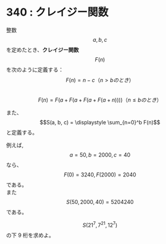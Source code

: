 # 340 : クレイジー関数

整数$$a, b, c$$を定めたとき、**クレイジー関数**$$F(n)$$を次のように定義する：  
$$F(n) = n - c （n > b のとき）$$  
$$F(n) = F(a + F(a + F(a + F(a + n)))) （n ≤ b のとき）$$

また、$$S(a, b, c) = \displaystyle \sum_{n=0}^b F(n)$$と定義する。

例えば,$$a = 50, b = 2000, c = 40$$なら、$$F(0) = 3240, F(2000) = 2040$$である。  
また$$S(50, 2000, 40) = 5204240$$である。

$$S(21^7, 7^{21}, 12^7)$$の下 9 桁を求めよ。

